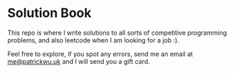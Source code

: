 # Solution Book

This repo is where I write solutions to all sorts of competitive programming problems, and also leetcode when I am looking for a job :).

Feel free to explore, if you spot any errors, send me an email at [me@patrickwu.uk](mailto:me@patrickwu.uk) and I will send you a gift card.



